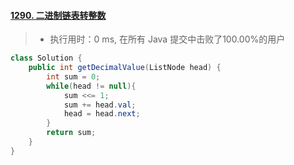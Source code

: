 #### [1290. 二进制链表转整数](https://leetcode-cn.com/problems/convert-binary-number-in-a-linked-list-to-integer/)

> - 执行用时：0 ms, 在所有 Java 提交中击败了100.00%的用户

```java
class Solution {
    public int getDecimalValue(ListNode head) {
        int sum = 0;
        while(head != null){
            sum <<= 1;
            sum += head.val;
            head = head.next;
        }
        return sum;
    }
}
```
  
